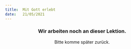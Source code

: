 ```yaml
---
title:  Mit Gott erlebt
date:   21/05/2021
---
```


### <center>Wir arbeiten noch an dieser Lektion.</center>
<center>Bitte komme später zurück.</center>